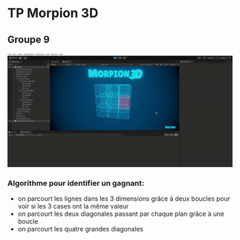 ﻿# TP Morpion 3D
## Groupe 9

![alt text](demo.gif "Demo")

### Algorithme pour identifier un gagnant:
- on parcourt les lignes dans les 3 dimensions grâce à deux boucles pour voir si les 3 cases ont la même valeur
- on parcourt les deux diagonales passant par chaque plan grâce à une boucle
- on parcourt les quatre grandes diagonales

